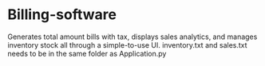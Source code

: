 # Billing-software
Generates total amount bills with tax, displays sales analytics, and manages inventory stock all through a simple-to-use UI.
inventory.txt and sales.txt needs to be in the same folder as Application.py
